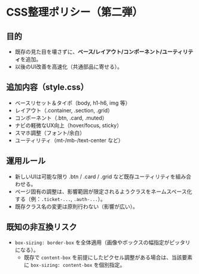 # CSS整理ポリシー（第二弾）

## 目的
- 既存の見た目を壊さずに、**ベース/レイアウト/コンポーネント/ユーティリティ**を追加。
- 以後のUI改善を高速化（共通部品に寄せる）。

## 追加内容（style.css）
- ベースリセット＆タイポ（body, h1-h6, img 等）
- レイアウト（.container, .section, .grid）
- コンポーネント（.btn, .card, .muted）
- ナビの軽微なUX向上（hover/focus, sticky）
- スマホ調整（フォント/余白）
- ユーティリティ（mt-/mb-/text-center など）

## 運用ルール
- 新しいUIは可能な限り .btn / .card / .grid など既存ユーティリティを組み合わせる。
- ページ固有の調整は、影響範囲が限定されるようクラスをネームスペース化する（例：`.ticket-...`, `.auth-...`）。
- 既存クラス名の変更は原則行わない（影響が広い）。

## 既知の非互換リスク
- `box-sizing: border-box` を全体適用（画像やボックスの幅指定がピッタリになる）。
  - 既存で `content-box` を前提にしたピクセル調整がある場合は、当該要素に `box-sizing: content-box` を個別指定。

